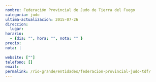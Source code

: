 ```yaml
---
nombre: Federación Provincial de Judo de Tierra del Fuego
categoria: judo
ultima-actualizacion: 2015-07-26
direccion: 
  lugar: 
horario: 
  - {dia: "", hora: "", nota: "" }
precio: 
nota: | 
  
website: [""]
telefono: []
email: 
permalink: /rio-grande/entidades/federacion-provincial-judo-tdf/
---
```


